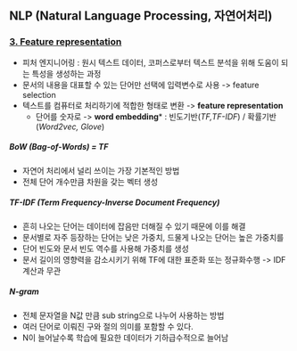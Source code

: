 ## NLP (Natural Language Processing, 자연어처리)

### [3. Feature representation](https://github.com/sohyuniii/NLP/blob/master/3.%20Feature%20representation.ipynb)
- 피처 엔지니어링 : 원시 텍스트 데이터, 코퍼스로부터 텍스트 분석을 위해 도움이 되는 특성을 생성하는 과정
- 문서의 내용을 대표할 수 있는 단어만 선택에 입력변수로 사용 -> feature selection
- 텍스트를 컴퓨터로 처리하기에 적합한 형태로 변환 -> **feature representation**
    - 단어를 숫자로 -> **word embedding*** : 빈도기반(*TF,TF-IDF*) / 확률기반(*Word2vec, Glove*) 
 ##### BoW (Bag-of-Words) = TF
   - 자연어 처리에서 널리 쓰이는 가장 기본적인 방법
   - 전체 단어 개수만큼 차원을 갖는 벡터 생성
 ##### TF-IDF (Term Frequency-Inverse Document Frequency)
   - 흔히 나오는 단어는 데이터에 잡음만 더해질 수 있기 때문에 이를 해결
   - 문서별로 자주 등장하는 단어는 낮은 가중치, 드물게 나오는 단어는 높은 가중치를
   - 단어 빈도와 문서 빈도 역수를 사용해 가중치를 생성
   - 문서 길이의 영향력을 감소시키기 위해 TF에 대한 표준화 또는 정규화수행 -> IDF 계산과 무관
 ##### N-gram
   - 전체 문자열을 N값 만큼 sub string으로 나누어 사용하는 방법
   - 여러 단어로 이뤄진 구와 절의 의미를 포함할 수 있다.
   - N이 늘어날수록 학습에 필요한 데이터가 기하급수적으로 늘어남

